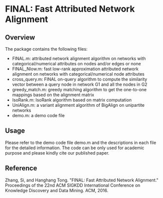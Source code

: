 # FINAL: Fast Attributed Network Alignment
## Overview
The package contains the following files:
- FINAL.m: attributed network alignment algorithm on networks with categorical/numerical attributes on nodes and/or edges or none
- FINAL_Nlow.m: fast low-rank approximation attributed network alignment on networks with categorical/numerical node attributes
- cross_query.m: FINAL on-query algorithm to compute the similarity vector between a query node in network G1 and all the nodes in G2
- greedy_match.m: greedy matching algorithm to get the one-to-one mappings based on the alignment matrix
- IsoRank.m: IsoRank algorithm based on matrix computation
- UniAlign.m: a variant alignment algorithm of BigAlign on unipartite networks
- demo.m: a demo code file 

## Usage
Please refer to the demo code file demo.m and the descriptions in each file for the detailed information. The code can be only used for academic purpose and please kindly cite our published paper.

## Reference
Zhang, Si, and Hanghang Tong. "FINAL: Fast Attributed Network Alignment." Proceedings of the 22nd ACM SIGKDD International Conference on Knowledge Discovery and Data Mining. ACM, 2016.
